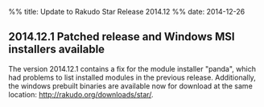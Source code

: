 %% title: Update to Rakudo Star Release 2014.12
%% date: 2014-12-26

<h2>2014.12.1 Patched release and Windows MSI installers available</h2>
The version 2014.12.1 contains a fix for the module installer "panda", which had problems to list installed modules in the previous release. Additionally, the windows prebuilt binaries are available now for download at the same location: <a href="http://rakudo.org/downloads/star/">http://rakudo.org/downloads/star/</a>.